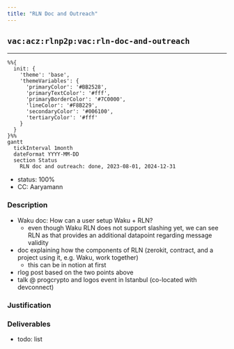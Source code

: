 ```yaml
---
title: "RLN Doc and Outreach"
---
```

## `vac:acz:rlnp2p:vac:rln-doc-and-outreach`
---

```mermaid
%%{ 
  init: { 
    'theme': 'base', 
    'themeVariables': { 
      'primaryColor': '#BB2528', 
      'primaryTextColor': '#fff', 
      'primaryBorderColor': '#7C0000', 
      'lineColor': '#F8B229', 
      'secondaryColor': '#006100', 
      'tertiaryColor': '#fff' 
    } 
  } 
}%%
gantt
  tickInterval 1month
  dateFormat YYYY-MM-DD 
  section Status
    RLN doc and outreach: done, 2023-08-01, 2024-12-31
```

- status: 100%
- CC: Aaryamann

### Description

* Waku doc: How can a user setup Waku + RLN?
  - even though Waku RLN does not support slashing yet, we can see RLN as that provides an additional datapoint regarding message validity
* doc explaining how the components of RLN (zerokit, contract, and a project using it, e.g. Waku, work together)
  - this can be in notion at first
* rlog post based on the two points above
* talk @ progcrypto and logos event in Istanbul (co-located with devconnect)

### Justification


### Deliverables

* todo: list


